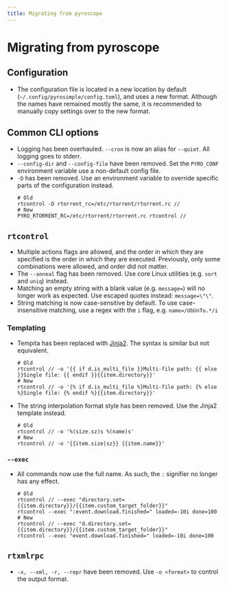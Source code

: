 ```yaml
---
title: Migrating from pyroscope
---
```

# Migrating from pyroscope

## Configuration

* The configuration file is located in a new location by default (`~/.config/pyrosimple/config.toml`), and uses a new format. Although the names have remained mostly the same, it is recommended to manually copy settings over to the new format.

## Common CLI options

* Logging has been overhauled. `--cron` is now an alias for `--quiet`. All logging goes to stderr.
* `--config-dir` and `--config-file` have been removed. Set the `PYRO_CONF` environment variable use a non-default config file.
* `-D` has been removed. Use an environment variable to override specific parts of the configuration instead.
  ```
  # Old
  rtcontrol -D rtorrent_rc=/etc/rtorrent/rtorrent.rc //
  # New
  PYRO_RTORRENT_RC=/etc/rtorrent/rtorrent.rc rtcontrol //
  ```

## `rtcontrol`

* Multiple actions flags are allowed, and the order in which they are specified is the order in which they are executed. Previously, only some combinations were allowed, and order did not matter.
* The `--anneal` flag has been removed. Use core Linux utilities (e.g. `sort` and `uniq`) instead.
* Matching an empty string with a blank value (e.g. `message=`) will no longer work as expected. Use escaped quotes instead: `message=\"\"`.
* String matching is now case-sensitive by default. To use case-insensitive matching, use a regex with the `i` flag, e.g. `name=/UbUnTu.*/i`

### Templating

* Tempita has been replaced with [Jinja2](https://jinja.palletsprojects.com/en/3.0.x/templates/). The syntax is similar
  but not equivalent.
  ```
  # Old
  rtcontrol // -o '{{ if d.is_multi_file }}Multi-file path: {{ else }}Single file: {{ endif }}{{item.directory}}'
  # New
  rtcontrol // -o '{% if d.is_multi_file %}Multi-file path: {% else %}Single file: {% endif %}{{item.directory}}'
  ```
* The string interpolation format style has been removed. Use the Jinja2 template instead.
  ```
  # Old
  rtcontrol // -o '%(size.sz)s %(name)s'
  # New
  rtcontrol // -o '{{item.size|sz}} {{item.name}}'
  ```

### `--exec`

* All commands now use the full name. As such, the `:` signifier no longer has any effect.
  ```
  # Old
  rtcontrol // --exec "directory.set={{item.directory}}/{{item.custom_target_folder}}"
  rtcontrol --exec ":event.download.finished=" loaded=-10i done=100
  # New
  rtcontrol // --exec "d.directory.set={{item.directory}}/{{item.custom_target_folder}}"
  rtcontrol --exec "event.download.finished=" loaded=-10i done=100
  ```

## `rtxmlrpc`

* `-x, --xml, -r, --repr` have been removed. Use `-o <format>` to control the output format.
